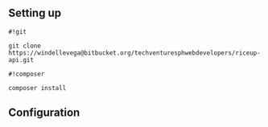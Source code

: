 ## Setting up


```
#!git

git clone https://windellevega@bitbucket.org/techventuresphwebdevelopers/riceup-api.git
```


```
#!composer

composer install
```

## Configuration